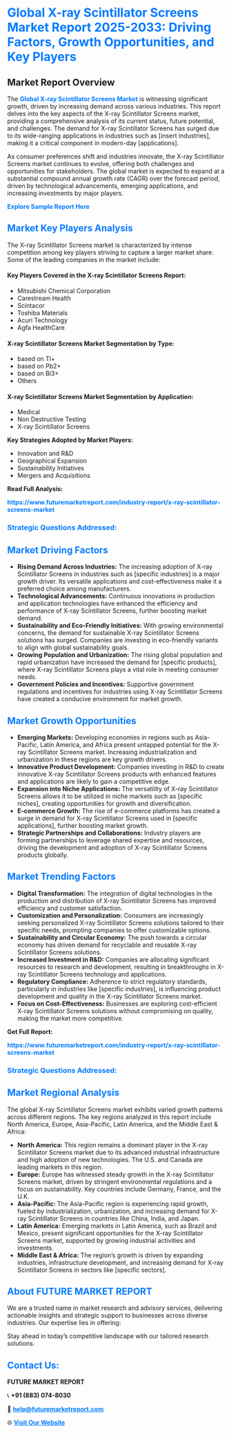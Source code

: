 <h1 style="color: #007BFF;">Global X-ray Scintillator Screens Market Report 2025-2033: Driving Factors, Growth Opportunities, and Key Players</h1>

<section id="overview">
<h2>Market Report Overview</h2>
<p>The <a href="https://www.futuremarketreport.com/industry-report/x-ray-scintillator-screens-market" style="color: #007BFF; text-decoration: none;"><strong>Global X-ray Scintillator Screens Market</strong></a> is witnessing significant growth, driven by increasing demand across various industries. This report delves into the key aspects of the X-ray Scintillator Screens market, providing a comprehensive analysis of its current status, future potential, and challenges. The demand for X-ray Scintillator Screens has surged due to its wide-ranging applications in industries such as [insert industries], making it a critical component in modern-day [applications].</p>
<p>As consumer preferences shift and industries innovate, the X-ray Scintillator Screens market continues to evolve, offering both challenges and opportunities for stakeholders. The global market is expected to expand at a substantial compound annual growth rate (CAGR) over the forecast period, driven by technological advancements, emerging applications, and increasing investments by major players.</p>
</section>

<section id="overview">
<p><a href="https://www.futuremarketreport.com/request-sample/reportId=128356" style="color: #007BFF; text-decoration: none;"><strong>Explore Sample Report Here</strong></a></p>
</section>

<section id="key-players">
<h2 style="color: #007BFF;">Market Key Players Analysis</h2>
<p>The X-ray Scintillator Screens market is characterized by intense competition among key players striving to capture a larger market share. Some of the leading companies in the market include:</p>
<h4>Key Players Covered in the X-ray Scintillator Screens Report:</h4>
<ul><li>Mitsubishi Chemical Corporation</li><li>Carestream Health</li><li>Scintacor</li><li>Toshiba Materials</li><li>Acuri Technology</li><li>Agfa HealthCare</li></ul>
<h4>X-ray Scintillator Screens Market Segmentation by Type:</h4>
<ul><li>based on Tl+</li><li>based on Pb2+</li><li>based on Bi3+</li><li>Others</li></ul>

<h4>X-ray Scintillator Screens Market Segmentation by Application:</h4>
<ul><li>Medical</li><li>Non Destructive Testing</li><li>X-ray Scintillator Screens</li></ul>
<p><strong>Key Strategies Adopted by Market Players:</strong></p>
<ul>
<li>Innovation and R&D</li>
<li>Geographical Expansion</li>
<li>Sustainability Initiatives</li>
<li>Mergers and Acquisitions</li>
</ul>
</section>

<section>
<p><strong>Read Full Analysis: </strong></p><a href="https://www.futuremarketreport.com/industry-report/x-ray-scintillator-screens-market" style="color: #007BFF; text-decoration: none;"><strong>https://www.futuremarketreport.com/industry-report/x-ray-scintillator-screens-market</strong></a>
<h3 style="color: #007BFF;">Strategic Questions Addressed:</h3>
</section>

<section id="driving-factors">
<h2 style="color: #007BFF;">Market Driving Factors</h2>
<ul>
<li><strong>Rising Demand Across Industries:</strong> The increasing adoption of X-ray Scintillator Screens in industries such as [specific industries] is a major growth driver. Its versatile applications and cost-effectiveness make it a preferred choice among manufacturers.</li>
<li><strong>Technological Advancements:</strong> Continuous innovations in production and application technologies have enhanced the efficiency and performance of X-ray Scintillator Screens, further boosting market demand.</li>
<li><strong>Sustainability and Eco-Friendly Initiatives:</strong> With growing environmental concerns, the demand for sustainable X-ray Scintillator Screens solutions has surged. Companies are investing in eco-friendly variants to align with global sustainability goals.</li>
<li><strong>Growing Population and Urbanization:</strong> The rising global population and rapid urbanization have increased the demand for [specific products], where X-ray Scintillator Screens plays a vital role in meeting consumer needs.</li>
<li><strong>Government Policies and Incentives:</strong> Supportive government regulations and incentives for industries using X-ray Scintillator Screens have created a conducive environment for market growth.</li>
</ul>
</section>

<section id="growth-opportunities">
<h2 style="color: #007BFF;">Market Growth Opportunities</h2>
<ul>
<li><strong>Emerging Markets:</strong> Developing economies in regions such as Asia-Pacific, Latin America, and Africa present untapped potential for the X-ray Scintillator Screens market. Increasing industrialization and urbanization in these regions are key growth drivers.</li>
<li><strong>Innovative Product Development:</strong> Companies investing in R&D to create innovative X-ray Scintillator Screens products with enhanced features and applications are likely to gain a competitive edge.</li>
<li><strong>Expansion into Niche Applications:</strong> The versatility of X-ray Scintillator Screens allows it to be utilized in niche markets such as [specific niches], creating opportunities for growth and diversification.</li>
<li><strong>E-commerce Growth:</strong> The rise of e-commerce platforms has created a surge in demand for X-ray Scintillator Screens used in [specific applications], further boosting market growth.</li>
<li><strong>Strategic Partnerships and Collaborations:</strong> Industry players are forming partnerships to leverage shared expertise and resources, driving the development and adoption of X-ray Scintillator Screens products globally.</li>
</ul>
</section>

<section id="trending-factors">
<h2 style="color: #007BFF;">Market Trending Factors</h2>
<ul>
<li><strong>Digital Transformation:</strong> The integration of digital technologies in the production and distribution of X-ray Scintillator Screens has improved efficiency and customer satisfaction.</li>
<li><strong>Customization and Personalization:</strong> Consumers are increasingly seeking personalized X-ray Scintillator Screens solutions tailored to their specific needs, prompting companies to offer customizable options.</li>
<li><strong>Sustainability and Circular Economy:</strong> The push towards a circular economy has driven demand for recyclable and reusable X-ray Scintillator Screens solutions.</li>
<li><strong>Increased Investment in R&D:</strong> Companies are allocating significant resources to research and development, resulting in breakthroughs in X-ray Scintillator Screens technology and applications.</li>
<li><strong>Regulatory Compliance:</strong> Adherence to strict regulatory standards, particularly in industries like [specific industries], is influencing product development and quality in the X-ray Scintillator Screens market.</li>
<li><strong>Focus on Cost-Effectiveness:</strong> Businesses are exploring cost-efficient X-ray Scintillator Screens solutions without compromising on quality, making the market more competitive.</li>
</ul>
</section>

<section>
<p><strong>Get Full Report: </strong></p><a href="https://www.futuremarketreport.com/industry-report/x-ray-scintillator-screens-market" style="color: #007BFF; text-decoration: none;"><strong>https://www.futuremarketreport.com/industry-report/x-ray-scintillator-screens-market</strong></a>
<h3 style="color: #007BFF;">Strategic Questions Addressed:</h3>
</section>


<section id="regional-analysis">
<h2 style="color: #007BFF;">Market Regional Analysis</h2>
<p>The global X-ray Scintillator Screens market exhibits varied growth patterns across different regions. The key regions analyzed in this report include North America, Europe, Asia-Pacific, Latin America, and the Middle East & Africa:</p>
<ul>
<li><strong>North America:</strong> This region remains a dominant player in the X-ray Scintillator Screens market due to its advanced industrial infrastructure and high adoption of new technologies. The U.S. and Canada are leading markets in this region.</li>
<li><strong>Europe:</strong> Europe has witnessed steady growth in the X-ray Scintillator Screens market, driven by stringent environmental regulations and a focus on sustainability. Key countries include Germany, France, and the U.K.</li>
<li><strong>Asia-Pacific:</strong> The Asia-Pacific region is experiencing rapid growth, fueled by industrialization, urbanization, and increasing demand for X-ray Scintillator Screens in countries like China, India, and Japan.</li>
<li><strong>Latin America:</strong> Emerging markets in Latin America, such as Brazil and Mexico, present significant opportunities for the X-ray Scintillator Screens market, supported by growing industrial activities and investments.</li>
<li><strong>Middle East & Africa:</strong> The region’s growth is driven by expanding industries, infrastructure development, and increasing demand for X-ray Scintillator Screens in sectors like [specific sectors].</li>
</ul>
</section>

<footer>
<h2 style="color: #007BFF;">About FUTURE MARKET REPORT</h2>
<p>We are a trusted name in market research and advisory services, delivering actionable insights and strategic support to businesses across diverse industries. Our expertise lies in offering:</p>

<p>Stay ahead in today’s competitive landscape with our tailored research solutions.</p>

<h2 style="color: #007BFF;">Contact Us:</h2>
<p><strong>FUTURE MARKET REPORT</strong></p>
<p>📞 <strong>+91 (883) 074-8030</strong></p>
<p>📧 <strong><a href="mailto:help@futuremarketreport.com" style="color: #007BFF;">help@futuremarketreport.com</a></strong></p>
<p>🌐 <strong><a href="https://www.futuremarketreport.com/" style="color: #007BFF;">Visit Our Website</a></strong></p>
</footer>